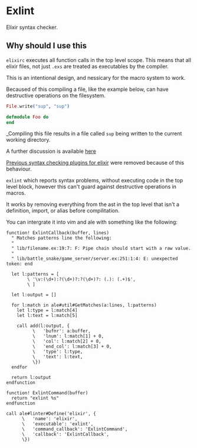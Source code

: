 # Exlint

Elixir syntax checker.

## Why should I use this

`elixirc` executes all function calls in the top level scope. This means that all elixir files, not just `.exs` are treated as executables by the compiler.

This is an intentional design, and nessicary for the macro system to work.

Becaused of this compiling a file, like the example below, can have destructive operations on the filesystem.

```elixir
File.write("sup", "sup")

defmodule Foo do
end
```
_Compiling this file results in a file called `sup` being written to the current working directory.

A further discussion is available [here](https://elixirforum.com/t/why-does-the-compilation-of-modules-also-execute-code/6137)

[Previous syntax checking plugins for elixir](https://github.com/vim-syntastic/syntastic/issues/1141) were removed because of this behaviour.

`exlint` which reports syntax problems, without executing code in the top level block, however this can't guard against destructive operations in macros.

It works by removing everything from the ast in the top level that isn't a definition, import, or alias before compilitation.

You can intergrate it into vim and ale with something like the following:

```vim
function! ExlintCallback(buffer, lines)
  " Matches patterns line the following:
  "
  " lib/filename.ex:19:7: F: Pipe chain should start with a raw value.
  "
  " lib/battle_snake/game_server/server.ex:251:1:4: E: unexpected token: end

  let l:patterns = [
        \ '\v:(\d+):?(\d+)?:?(\d+)?: (.): (.+)$',
        \ ]

  let l:output = []

  for l:match in ale#util#GetMatches(a:lines, l:patterns)
    let l:type = l:match[4]
    let l:text = l:match[5]

    call add(l:output, {
          \   'bufnr': a:buffer,
          \   'lnum': l:match[1] + 0,
          \   'col': l:match[2] + 0,
          \   'end_col': l:match[3] + 0,
          \   'type': l:type,
          \   'text': l:text,
          \})
  endfor

  return l:output
endfunction

function! ExlintCommand(buffer)
  return "exlint %s"
endfunction

call ale#linter#Define('elixir', {
      \   'name': 'elixir',
      \   'executable': 'exlint',
      \   'command_callback': 'ExlintCommand',
      \   'callback': 'ExlintCallback',
      \})
```
